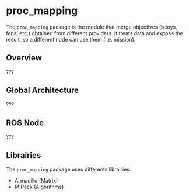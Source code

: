 # proc_mapping

The `proc_mapping` package is the module that merge objectives (beoys, fens, etc.) obtained from different providers. It treats data and expose the result, so a different node can use them (i.e. mission).

## Overview

???

## Global Architecture

???

## ROS Node

???


## Librairies

The `proc_mapping` package uses differents librairies:

- Armadillo (Matrix)
- MlPack (Algorithms)
